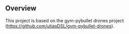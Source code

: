 ## Overview
This project is based on the gym-pybullet drones project (https://github.com/utiasDSL/gym-pybullet-drones). 

